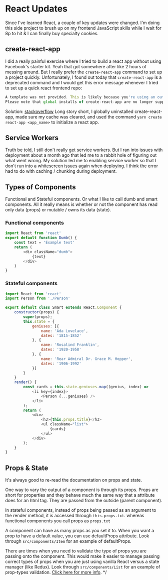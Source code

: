 # React Updates
Since I've learned React, a couple of key updates were changed. I'm doing this side project to brush up on my frontend JavaScript skills while I wait for 8p to hit & I can finally buy specialty cookies.

## create-react-app 
I did a really painful exercise where I tried to build a react app without using Facebook's starter kit. Yeah that got somewhere after like 2 hours of messing around. But I really prefer the `create-react-app` command to set up a project quickly. Unfortunately, I found out today that `create-react-app` is a deprecated command and I would get this error message whenever I tried to set up a quick react frontend repo:

```javascript
A template was not provided. This is likely because you're using an outdated version of create-react-app.
Please note that global installs of create-react-app are no longer supported.
```

Solution:
[stackoverflow](https://stackoverflow.com/questions/59188624/template-not-provided-using-create-react-app)
Long story short, I globally uninstalled create-react-app, made sure my cache was cleared, and used the command `yarn create react-app <app_name>` to initialize a react app.

## Service Workers
Truth be told, I still don't really get service workers. But I ran into issues with deployment about a month ago that led me to a rabbit hole of figuring out what went wrong. My solution led me to enabling service worker so that I don't run into a whitescreen issues again when deploying. I think the error had to do with caching / chunking during deployment.

## Types of Components
Functional and Stateful components. Or what I like to call dumb and smart components. All it really means is whether or not the component has read only data (props) or mutable / owns its data (state).

### Functional components
```javascript
import React from 'react'
export default function Dumb() {
    const text = 'Example text'
    return (
        <div className="dumb">
            {text}
        </div>
    )
}
```

### Stateful components
```javascript
import React from 'react'
import Person from './Person'

export default class Smart extends React.Component {
    constructor(props) {
        super(props);
        this.state = {
            geniuses: [{
                name: 'Ada Lovelace',
                dates: '1815-1852'
            }, {
                name: 'Rosalind Franklin',
                dates: '1920-1958'
            }, {
                name: 'Rear Admiral Dr. Grace M. Hopper',
                dates: '1906-1992'
            }]
        }
    }
    render() {
        const cards = this.state.geniuses.map((genius, index) =>
            <li key={index}>
                <Person {...geniuses} />
            </li>
        );
        return (
            <div>
                <h3>{this.props.title}</h3>
                <ul className="list">
                    {cards}
                </ul>
            </div>
        );
    }
}
```

## Props & State
It's always good to re-read the documentation on props and state.

One way to vary the output of a component is through its props. Props are short for properties and they behave much the same way that a attribute does for an html tag. They are passed from the outside (parent component).

In stateful components, instead of props being passed as an argument to the render method, it is accessed through `this.props.txt`. whereas functional components you call props as `props.txt`


A component can have as many props as you set it to. When you want a prop to have a default value, you can use defaultProps attribute. Look through `src/components/Item` for an example of defaultProps.

There are times when you need to validate the type of props you are passing onto the component. This would make it easier to manage passing correct types of props when you are just using vanilla React versus a state manager (like Redux). Look through `src/components/List` for an example of prop-types validation. [Click here for more info](https://github.com/facebook/prop-types#usage).
*/